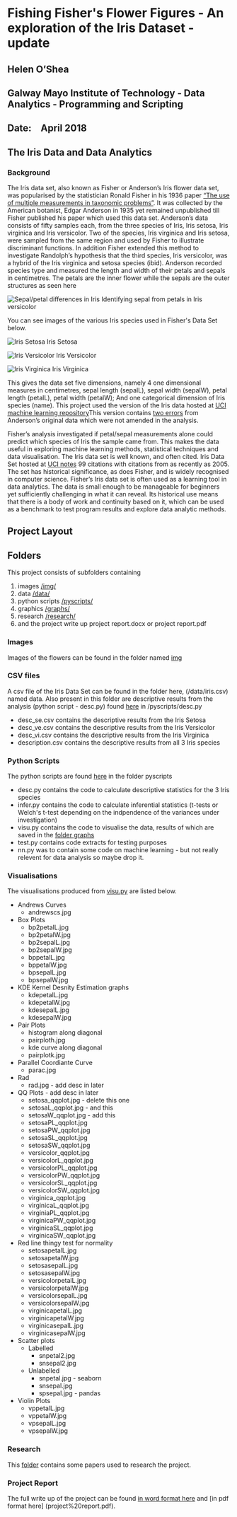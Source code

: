 
# Fishing Fisher's Flower Figures - An exploration of the Iris Dataset - update

## Helen O’Shea
## Galway Mayo Institute of Technology - Data Analytics - Programming and Scripting
## Date: April 2018
## The Iris Data and Data Analytics
### Background
The Iris data set, also known as Fisher or Anderson’s Iris flower data set, was popularised by the statistician Ronald Fisher in his 1936 paper [“The use of multiple measurements in taxonomic problems”](https://onlinelibrary.wiley.com/doi/epdf/10.1111/j.1469-1809.1936.tb02137.x). It was collected by the American botanist, Edgar Anderson in 1935 yet remained unpublished till Fisher published his paper which used this data set. Anderson’s data consists of fifty samples each, from the three species of Iris, Iris setosa, Iris virginica and Iris versicolor. Two of the species, Iris virginica and Iris setosa, were sampled from the same region and used by Fisher to illustrate discriminant functions. In addition Fisher extended this method to investigate Randolph’s hypothesis that the third species, Iris versicolor, was a hybrid of the Iris virginica and setosa species (ibid). Anderson recorded species type and measured the length and width of their petals and sepals in centimetres. The petals are the inner flower while the sepals are the outer structures as seen here 

![Sepal/petal differences in Iris](/img/icon_iris.png)
Identifying sepal from petals in Iris versicolor

 
You can see images of the various Iris species used in Fisher's Data Set below.

![Iris Setosa](/img/setosa[220].jpg) 
Iris Setosa


![Iris Versicolor](/img/versicolor.jpg) 
Iris Versicolor


![Iris Virginica](/img/virginica.jpg) 
Iris Virginica

This gives the data set five dimensions,  namely 4 one dimensional measures in centimetres, sepal length (sepalL), sepal width (sepalW), petal length (petalL),  petal width (petalW); And one categorical dimension of Iris species (name). This project used the version of the Iris data hosted at [UCI machine learning repository](http://archive.ics.uci.edu/ml/machine-learning-databases/iris/iris.data)This version contains [two errors](https://www.researchgate.net/profile/Ludmila_Kuncheva/publication/3335819_Will_the_real_Iris_data_please_stand_up/links/55d66ff908ae9d65948bdb42/Will-the-real-Iris-data-please-stand-up.pdf) from Anderson’s original data which were not amended in the analysis.

Fisher’s analysis investigated if petal/sepal measurements alone could predict which species of Iris the sample came from. This makes the data useful in exploring machine learning methods, statistical techniques and data visualisation. The Iris data set is well known, and often cited. Iris Data Set hosted at [UCI notes](https://archive.ics.uci.edu/ml/datasets/iris) 99 citations with citations from as recently as 2005. The set has historical significance, as does Fisher, and is widely recognised in computer science. Fisher’s Iris data set is often used as a learning tool in data analytics. The data is small enough to be manageable for beginners yet sufficiently challenging in what it can reveal. Its historical use means that there is a body of work and continuity based on it, which can be used as a benchmark to test program results and explore data analytic methods. 
## Project Layout
## Folders

This project consists of subfolders containing 
1. images [/img/](/img/)
2. data [/data/](/data/)
3. python scripts [/pyscripts/](/pyscripts/)
4. graphics [/graphs/](/graphs/)
5. research [/research/](/research/)
6. and the project write up project report.docx or project report.pdf

### Images
Images of the flowers can be found in the folder named [img](/img/) 

### CSV files

A csv file of the Iris Data Set can be found in the folder here, (/data/iris.csv) named data. Also present in this folder are descriptive results from the analysis (python script - desc.py) found [here](/pyscripts/desc.py) in /pyscripts/desc.py
* desc_se.csv contains the descriptive results from the Iris Setosa
* desc_ve.csv contains the descriptive results from the Iris Versicolor
* desc_vi.csv contains the descriptive results from the Iris Virginica
* description.csv contains the descriptive results from all 3 Iris species


### Python Scripts
The python scripts are found [here](/pyscripts/) in the folder pyscripts
* desc.py contains the code to calculate descriptive statistics for the 3 Iris species
* infer.py contains the code to calculate inferential statistics (t-tests or Welch's t-test depending on the indpendence of the variances under investigation)
* visu.py contains the code to visualise the data, results of which are saved in the [folder graphs](/graphs/)
* test.py contains code extracts for testing purposes
* nn.py was to contain some code on machine learning - but not really relevent for data analysis so maybe drop it. 

### Visualisations
The visualisations produced from [visu.py](/pyscripts/visu.py) are listed below.
* Andrews Curves
	* andrewscs.jpg
* Box Plots 
	* bp2petalL.jpg
	* bp2petalW.jpg
	* bp2sepalL.jpg
	* bp2sepalW.jpg
	* bppetalL.jpg
	* bppetalW.jpg
	* bpsepalL.jpg
	* bpsepalW.jpg
* KDE Kernel Desnity Estimation graphs
  * kdepetalL.jpg
  * kdepetalW.jpg
  * kdesepalL.jpg
  * kdesepalW.jpg
* Pair Plots
  * histogram along diagonal
   * pairploth.jpg
  * kde curve along diagonal
   * pairplotk.jpg  
* Parallel Coordiante Curve
  * parac.jpg
* Rad
  * rad.jpg - add desc in later
* QQ Plots - add desc in later
  * setosa_qqplot.jpg  - delete this one
  * setosaL_qqplot.jpg - and this
  * setosaW_qqplot.jpg - add this
  * setosaPL_qqplot.jpg
  * setosaPW_qqplot.jpg
  * setosaSL_qqplot.jpg
  * setosaSW_qqplot.jpg
  * versicolor_qqplot.jpg
  * versicolorL_qqplot.jpg
  * versicolorPL_qqplot.jpg
  * versicolorPW_qqplot.jpg
  * versicolorSL_qqplot.jpg
  * versicolorSW_qqplot.jpg
  * virginica_qqplot.jpg
  * virginicaL_qqplot.jpg
  * virginiaPL_qqplot.jpg
  * virginicaPW_qqplot.jpg
  * virginicaSL_qqplot.jpg
  * virginicaSW_qqplot.jpg
* Red line thingy test for normality
  * setosapetalL.jpg
  * setosapetalW.jpg
  * setosasepalL.jpg
  * setosasepalW.jpg
  * versicolorpetalL.jpg
  * versicolorpetalW.jpg
  * versicolorsepalL.jpg
  * versicolorsepalW.jpg
  * virginicapetalL.jpg
  * virginicapetalW.jpg
  * virginicasepalL.jpg
  * virginicasepalW.jpg
* Scatter plots
  * Labelled
    * snpetal2.jpg
    * snsepal2.jpg
  * Unlabelled
    * snpetal.jpg - seaborn
    * snsepal.jpg
    * spsepal.jpg - pandas
* Violin Plots
  * vppetalL.jpg
  * vppetalW.jpg
  * vpsepalL.jpg
  * vpsepalW.jpg	

### Research 
This [folder](/research/) contains some papers used to research the project. 

### Project Report
The full write up of the project can be found [in word format here](project%20report.docx) and [in pdf format here] (project%20report.pdf). 


